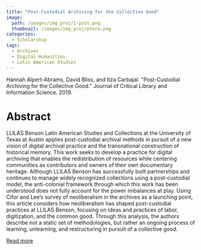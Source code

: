 ```yaml
---
title: "Post-Custodial Archiving for the Collective Good"
image: 
  path: /images/img_proj/1-post.png
  thumbnail: /images/img_proj/ptero.png
categories:
  - Scholarship
tags:
  - Archives
  - Digital Humanities
  - Latin American Studies
---
```


Hannah Alpert-Abrams, David Bliss, and Itza Carbajal. "Post-Custodial Archiving for the Collective Good." Journal of Critical Library and Information Science. 2019.

# Abstract

LLILAS Benson Latin American Studies and Collections at the University of Texas at Austin applies post-custodial archival methods in pursuit of a new vision of digital archival practice and the transnational construction of historical memory. This work seeks to develop a practice for digital archiving that enables the redistribution of resources while centering communities as contributors and owners of their own documentary heritage. Although LLILAS Benson has successfully built partnerships and continues to manage widely recognized collections using a post-custodial model, the anti-colonial framework through which this work has been understood does not fully account for the power imbalances at play. Using Cifor and Lee’s survey of neoliberalism in the archives as a launching point, this article considers how neoliberalism has shaped post-custodial practices at LLILAS Benson, focusing on ideas and practices of labor, digitization, and the common good. Through this analysis, the authors describe not a static set of methodologies, but rather an ongoing process of learning, unlearning, and restructuring in pursuit of a collective good. 

[Read more](https://journals.litwinbooks.com/index.php/jclis/article/view/87)